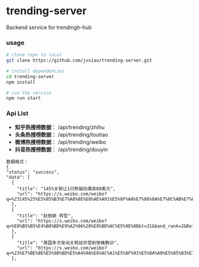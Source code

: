# trending-server
Backend service for trendingh-hub

### usage

```bash
# clone repo to local
git clone https://github.com/jvxiao/trending-server.git

# install dependencies
cd trending-server
npm install

# run the service
npm run start

```

### Api List

  - **知乎热搜榜数据**：  /api/trending/zhihu
  - **头条热搜榜数据**：  /api/trending/toutiao
  - **微博热搜榜数据**：  /api/trending/weibo
  - **抖音热搜榜数据**：   /api/trending/douyin

  ```
  数据格式：
  {
  "status": "success",
  "data": [
    {
      "title": "145%关税让1只熊猫玩偶卖80美元",
      "url": "https://s.weibo.com/weibo?q=%23145%25%E5%85%B3%E7%A8%8E%E8%AE%A91%E5%8F%AA%E7%86%8A%E7%8C%AB%E7%8E%A9%E5%81%B6%E5%8D%9680%E7%BE%8E%E5%85%83%23&t=31&band_rank=1&Refer=top"
    },
    {
      "title": "赵丽颖 转型",
      "url": "https://s.weibo.com/weibo?q=%E8%B5%B5%E4%B8%BD%E9%A2%96%20%E8%BD%AC%E5%9E%8B&t=31&band_rank=2&Refer=top"
    },
    {
      "title": "美国多次发动关税战并受到惨痛教训",
      "url": "https://s.weibo.com/weibo?q=%23%E7%BE%8E%E5%9B%BD%E5%A4%9A%E6%AC%A1%E5%8F%91%E5%8A%A8%E5%85%B3%E7%A8%8E%E6%88%98%E5%B9%B6%E5%8F%97%E5%88%B0%E6%83%A8%E7%97%9B%E6%95%99%E8%AE%AD%23&t=31&band_rank=3&Refer=top"
    },
  ```
